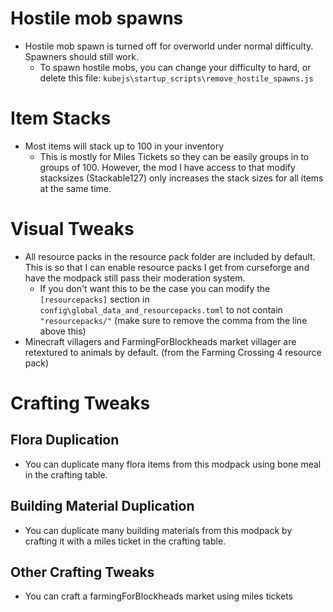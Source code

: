 # Hostile mob spawns
- Hostile mob spawn is turned off for overworld under normal difficulty.  Spawners should still work.
  - To spawn hostile mobs, you can change your difficulty to hard, or delete this file: `kubejs\startup_scripts\remove_hostile_spawns.js`
# Item Stacks
- Most items will stack up to 100 in your inventory
  - This is mostly for Miles Tickets so they can be easily groups in to groups of 100.  However, the mod I have access to that modify stacksizes (Stackable127) only increases the stack sizes for all items at the same time.

# Visual Tweaks
- All resource packs in the resource pack folder are included by default. This is so that I can enable resource packs I get from curseforge and have the modpack still pass their moderation system.
  - If you don't want this to be the case you can modify the `[resourcepacks]` section in `config\global_data_and_resourcepacks.toml` to not contain `"resourcepacks/"` (make sure to remove the comma from the line above this)
- Minecraft villagers and FarmingForBlockheads market villager are retextured to animals by default. (from the Farming Crossing 4 resource pack)

# Crafting Tweaks
## Flora Duplication
- You can duplicate many flora items from this modpack using bone meal in the crafting table.
## Building Material Duplication
- You can duplicate many building materials from this modpack by crafting it with a miles ticket in the crafting table.
## Other Crafting Tweaks
- You can craft a farmingForBlockheads market using miles tickets